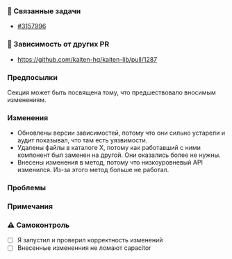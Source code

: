 <!--- 
Шаблон для PR. 
Вы можете убрать лишнее, если предложенная структура не подходит.
Шаблон основан на статье
https://medium.com/maddevs-io/%D0%BA%D0%B0%D0%BA-%D0%BE%D1%84%D0%BE%D1%80%D0%BC%D0%B8%D1%82%D1%8C-%D0%BE%D0%BF%D0%B8%D1%81%D0%B0%D0%BD%D0%B8%D0%B5-%D0%BA-pull-request-e95ae0177212
-->
### 🔗 Связанные задачи
- [#3157996](https://hq.kaiten.io/3157996)

### 🔗 Зависимость от других PR
- https://github.com/kaiten-hq/kaiten-lib/pull/1287

### Предпосылки
Cекция может быть посвящена тому, что предшествовало вносимым изменениям. 

<!---
Перечень того, что следует изложить приведён ниже.
- Если вы делали выбор между возможными пакетами и выбирали более подходящий, то стоит привести ссылки на каждый пакет, 
  затем описать его плюсы и минусы при решении задачи.Следует также изложить итоговую причину, по которой вы выбрали один из них для ввода в проект.

- Если вы исследовали какую-то тему и искали наиболее подходящие пути решения задачи, 
  то стоит привести ссылки на статьи, которые помогают в исследовании темы. 
  Также можно описать ключевые тезисы, которые способствуют пониманию последующих изменений.

- Если вы обнаружили, что вам мешает какой-то существующий код, то следует изложить ваши доводы.  
  Если какая-то функция плохо оптимизирована или плохо реализована, и вам придётся её рефакторить, 
  точно стоит упомянуть почему вы решили её затронуть более, чем ожидалось ранее.

- Краткие итоги обсуждений с командой, которые позволят понять, почему приняты те или иные решения.
-->

### Изменения 
- Обновлены версии зависимостей, потому что они сильно устарели и аудит показывал, что там есть уязвимости.
- Удалены файлы в каталоге X, потому как работавший с ними компонент был заменен на другой. Они оказались более не нужны.
- Внесены изменения в метод, потому что низкоуровневый API изменился. Из-за этого метод больше не работал.

### Проблемы
<!---
Если вы в чем-то сомневаетесь или замечаете противоречия, то лучше изложить их в этой секции.
-->

### Примечания
<!---
Эта секция служит для перечисления моментов, которые не столь очевидны. 
-->

### ⚠️ Самоконтроль
- [ ] Я запустил и проверил корректность изменений  
- [ ] Внесенные измененния не ломают capacitor
